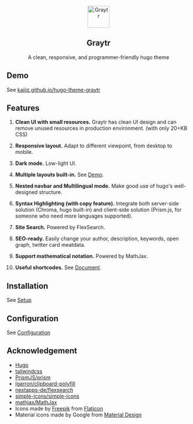 <p align="center">
  <a href="https://kaiiiz.github.io/hugo-theme-graytr">
    <img alt="Graytr" src="https://kaiiiz.github.io/hugo-theme-graytr/icons/vase.svg" width="60" height="60">
  </a>
</p>

<h2 align="center">
  Graytr
</h2>

<p align="center">
  A clean, responsive, and programmer-friendly hugo theme
</p>

## Demo

See [kaiiiz.github.io/hugo-theme-graytr](https://kaiiiz.github.io/hugo-theme-graytr)

## Features

1. **Clean UI with small resources.** Graytr has clean UI design and can remove unused resources in production environment. (with only 20+KB CSS)

2. **Responsive layout.** Adapt to different viewpoint, from desktop to mobile.

3. **Dark mode.** Low-light UI.

4. **Multiple layouts built-in.** See [Demo](https://kaiiiz.github.io/hugo-theme-graytr/layouts/demo/).

5. **Nested navbar and Multilingual mode.** Make good use of hugo's well-designed structure.

6. **Syntax Highlighting (with copy feature).** Integrate both server-side solution (Chroma, hugo built-in) and client-side solution (Prism.js, for someone who need more languages supported).

7. **Site Search.** Powered by FlexSearch.

8. **SEO-ready.** Easily change your author, description, keywords, open graph, twitter card meatdata.

9. **Support mathematical notation.** Powered by MathJax.

10. **Useful shortcodes.** See [Document](https://kaiiiz.github.io/hugo-theme-graytr/shortcodes/).

## Installation

See [Setup](https://kaiiiz.github.io/hugo-theme-graytr/setup)

## Configuration

See [Configuration](https://kaiiiz.github.io/hugo-theme-graytr/configuration/)

## Acknowledgement

* [Hugo](https://gohugo.io/)
* [tailwindcss](https://tailwindcss.com/)
* [PrismJS/prism](https://github.com/PrismJS/prism)
* [lgarron/clipboard-polyfill](https://github.com/lgarron/clipboard-polyfill)
* [nextapps-de/flexsearch](https://github.com/nextapps-de/flexsearch)
* [simple-icons/simple-icons](https://github.com/simple-icons/simple-icons)
* [mathjax/MathJax](https://github.com/mathjax/MathJax)
* Icons made by [Freepik](https://www.freepik.com) from [Flaticon](https://www.flaticon.com)
* Material icons made by Google from [Material Design](https://material.io/resources/icons/)
